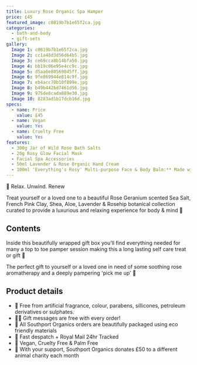 ```yaml
---
title: Luxury Rose Organic Spa Hamper
price: £45
featured_image: c0819b7b1e65f2ca.jpg
categories:
  - bath-and-body
  - gift-sets
gallery:
  Image 1: c0819b7b1e65f2ca.jpg
  Image 2: cc1a48d3d56d64b5.jpg
  Image 3: ce69cca8b14bfa50.jpg
  Image 4: bb19c06e95e4cc9c.jpg
  Image 5: d5aa6e80569045ff.jpg
  Image 6: 9fe869944e814c9f.jpg
  Image 7: eb4acc70b10f899e.jpg
  Image 8: b49b442bd7461d56.jpg
  Image 9: 975de8cada889e30.jpg
  Image 10: 8283ad1b17dcb16d.jpg
specs:
  - name: Price
    value: £45
  - name: Vegan
    value: Yes
  - name: Cruelty Free
    value: Yes
features:
  - 300g Jar of Wild Rose Bath Salts
  - 20g Rosy Glow Facial Mask
  - Facial Spa Accessories
  - 50ml Lavender & Rose Organic Hand Cream
  - 100ml 'Everything's Rosy' Multi-purpose Face & Body Balm:** Made with Organic Shea Butter, Almond Oil, and Vitamin E, this versatile balm nourishes and revitalizes both face and body, leaving skin feeling super soft and pampered.
---
```


🌸 Relax. Unwind. Renew

Treat yourself or a loved one to a beautiful Rose Geranium scented Sea Salt, French Pink Clay, Shea, Aloe, Lavender & Rosehip botanical collection curated to provide a luxurious and relaxing experience for body & mind 🛁

## Contents

Inside this beautifully wrapped gift box you'll find everything needed for many a top to toe pamper session making this a long lasting self care treat or gift 🌸

The perfect gift to yourself or a loved one in need of some soothing rose aromatherapy and a deeply pampering 'pick me up' 🌹

## Product details

- 🍊 Free from artificial fragrance, colour, parabens, sillicones, petroleum derivatives or sulphates.
- ✍🏼 Gift messages are free with every order!
- 🌿 All Southport Organics orders are beautifully packaged using eco friendly materials
- 📮 Fast despatch + Royal Mail 24hr Tracked
- 🐰 Vegan, Cruelty Free & Palm Free
- 🐾 With your support, Southport Organics donates £50 to a different animal charity each month
